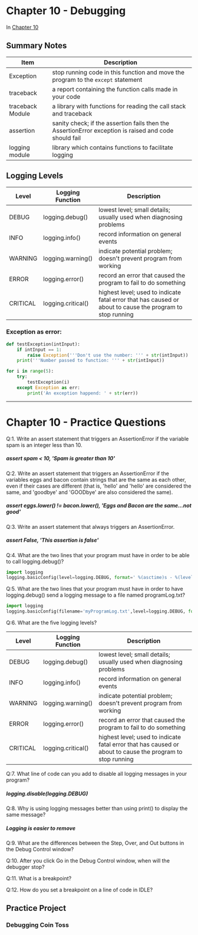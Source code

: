 # Chapter 10 - Debugging
In [Chapter 10](https://automatetheboringstuff.com/chapter10/) 

## Summary Notes

Item|Description
----|-----------
Exception|stop running code in this function and move the program to the `except` statement
traceback|a report containing the function calls made in your code
traceback Module|a library with functions for reading the call stack and traceback
assertion|sanity check; if the assertion fails then the AssertionError exception is raised and code should fail
logging module|library which contains functions to facilitate logging

## Logging Levels
Level|Logging Function|Description
----|----|----
DEBUG|logging.debug()|lowest level; small details; usually used when diagnosing problems
INFO|logging.info()|record information on general events
WARNING|logging.warning()|indicate potential problem; doesn't prevent program from working
ERROR|logging.error()|record an error that caused the program to fail to do something
CRITICAL|logging.critical()|highest level; used to indicate fatal error that has caused or about to cause the program to stop running

### Exception as error:

```python
def testException(intInput):
    if intInput == 1:
        raise Exception('''Don't use the number: ''' + str(intInput))
    print('''Number passed to function: ''' + str(intInput))

for i in range(5):
    try:
        testException(i)
    except Exception as err:
        print('An exception happend: ' + str(err))
```

------
# Chapter 10 - Practice Questions
Q:1. Write an assert statement that triggers an AssertionError if the variable spam is an integer less than 10.

##### assert spam < 10, 'Spam is greater than 10'

Q:2. Write an assert statement that triggers an AssertionError if the variables eggs and bacon contain strings that are the same as each other, even if their cases are different (that is, 'hello' and 'hello' are considered the same, and 'goodbye' and 'GOODbye' are also considered the same).

##### assert eggs.lower() != bacon.lower(), 'Eggs and Bacon are the same...not good'

Q:3. Write an assert statement that always triggers an AssertionError.

##### assert False, 'This assertion is false'

Q:4. What are the two lines that your program must have in order to be able to call logging.debug()?

```python
import logging
logging.basicConfig(level=logging.DEBUG, format=' %(asctime)s - %(levelname)s - %(message)s')
```

Q:5. What are the two lines that your program must have in order to have logging.debug() send a logging message to a file named programLog.txt?

```python
import logging
logging.basicConfig(filename='myProgramLog.txt',level=logging.DEBUG, format=' %(asctime)s - %(levelname) s - %(message)s')
```

Q:6. What are the five logging levels?

Level|Logging Function|Description
----|----|----
DEBUG|logging.debug()|lowest level; small details; usually used when diagnosing problems
INFO|logging.info()|record information on general events
WARNING|logging.warning()|indicate potential problem; doesn't prevent program from working
ERROR|logging.error()|record an error that caused the program to fail to do something
CRITICAL|logging.critical()|highest level; used to indicate fatal error that has caused or about to cause the program to stop running

Q:7. What line of code can you add to disable all logging messages in your program?

##### logging.disable(logging.DEBUG)

Q:8. Why is using logging messages better than using print() to display the same message?

##### Logging is easier to remove

Q:9. What are the differences between the Step, Over, and Out buttons in the Debug Control window?

Q:10. After you click Go in the Debug Control window, when will the debugger stop?

Q:11. What is a breakpoint?

Q:12. How do you set a breakpoint on a line of code in IDLE?

## Practice Project

### Debugging Coin Toss
